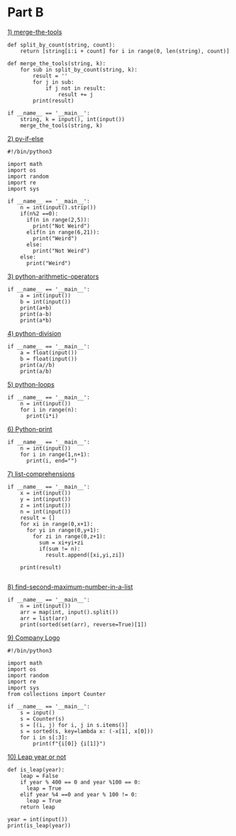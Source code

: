 # Part B

[1) merge-the-tools](https://www.hackerrank.com/challenges/merge-the-tools/problem?isFullScreen=true)

```
def split_by_count(string, count):
    return [string[i:i + count] for i in range(0, len(string), count)]

def merge_the_tools(string, k):
    for sub in split_by_count(string, k):
        result = ''
        for j in sub:
            if j not in result:
                result += j
        print(result)
        
if __name__ == '__main__':
    string, k = input(), int(input())
    merge_the_tools(string, k)

```


[2) py-if-else](https://www.hackerrank.com/challenges/py-if-else/problem?isFullScreen=true)

```
#!/bin/python3

import math
import os
import random
import re
import sys

if __name__ == '__main__':
    n = int(input().strip())
    if(n%2 ==0):
      if(n in range(2,5)):
        print("Not Weird")
      elif(n in range(6,21)):
        print("Weird")
      else:
        print("Not Weird")
    else:
      print("Weird")
```

[3) python-arithmetic-operators](https://www.hackerrank.com/challenges/python-arithmetic-operators/problem?isFullScreen=true)

```
if __name__ == '__main__':
    a = int(input())
    b = int(input())
    print(a+b)
    print(a-b)
    print(a*b)
```

[4) python-division ](https://www.hackerrank.com/challenges/python-division/problem)

```
if __name__ == '__main__':
    a = float(input())
    b = float(input())
    print(a//b)
    print(a/b)

```

[5) python-loops](https://www.hackerrank.com/challenges/python-loops/problem?isFullScreen=true)

```
if __name__ == '__main__':
    n = int(input())
    for i in range(n):
      print(i*i)
```

[6) Python-print ](https://www.hackerrank.com/challenges/python-print/problem?isFullScreen=true)

```
if __name__ == '__main__':
    n = int(input())
    for i in range(1,n+1):
      print(i, end="")
```
[7) list-comprehensions ](https://www.hackerrank.com/challenges/list-comprehensions/problem?isFullScreen=true)

```
if __name__ == '__main__':
    x = int(input())
    y = int(input())
    z = int(input())
    n = int(input())
    result = []
    for xi in range(0,x+1):
      for yi in range(0,y+1):
        for zi in range(0,z+1):
          sum = xi+yi+zi
          if(sum != n):
            result.append([xi,yi,zi])
    
    print(result)
          
```
[8) find-second-maximum-number-in-a-list](https://www.hackerrank.com/challenges/find-second-maximum-number-in-a-list/problem?isFullScreen=true)

```
if __name__ == '__main__':
    n = int(input())
    arr = map(int, input().split())
    arr = list(arr)
    print(sorted(set(arr), reverse=True)[1])
```
[9) Company Logo](https://www.hackerrank.com/challenges/most-commons/problem?isFullScreen=true)

```
#!/bin/python3

import math
import os
import random
import re
import sys
from collections import Counter

if __name__ == '__main__':
    s = input()
    s = Counter(s)
    s = [(i, j) for i, j in s.items()]
    s = sorted(s, key=lambda x: (-x[1], x[0]))
    for i in s[:3]:
        print(f"{i[0]} {i[1]}")
```

[10) Leap year or not](https://www.hackerrank.com/challenges/write-a-function/problem?isFullScreen=true)

```
def is_leap(year):
    leap = False
    if year % 400 == 0 and year %100 == 0:
      leap = True
    elif year %4 ==0 and year % 100 != 0:
      leap = True
    return leap

year = int(input())
print(is_leap(year))
```
